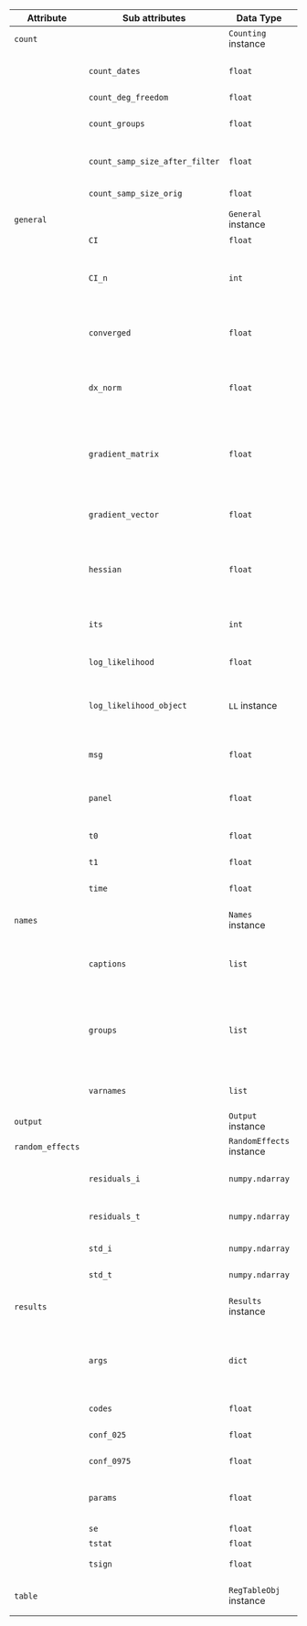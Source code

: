 | Attribute        | Sub attributes               | Data Type           | Explanation                                                                                          |
|------------------|------------------------------|---------------------|------------------------------------------------------------------------------------------------------|
| `count`         |                              | `Counting` instance | Contains counts of the sample                                                                        |
|                | `count_dates`                | `float`             | The number of time observations in the sample after filtering                                        |
|                | `count_deg_freedom`          | `float`             | Degrees of freedom                                                                                   |
|                | `count_groups`               | `float`             | The number of groups in the sample after filtering                                                   |
|                | `count_samp_size_after_filter` | `float`           | The number of observations after filtering                                                            |
|                | `count_samp_size_orig`       | `float`             | The number of original observations                                                                   |
| `general`      |                              | `General` instance  | Contains various information of interest                                                              |
|                | `CI`                         | `float`             | The condition index                                                                                  |
|                | `CI_n`                       | `int`               | The number of variables being dependent (more than 50% of variance) of a high CI>30 factor            |
|                | `converged`                  | `float`             | Indicates whether the maximization procedure converged (`True`) or not (`False`)                     |
|                | `dx_norm`                    | `float`             | The normalized direction for the next iteration. Should be close to 0 for all variables.              |
|                | `gradient_matrix`            | `float`             | The gradient matrix of vectors for each observation, calculated analytically at the final regression coefficients point. |
|                | `gradient_vector`            | `float`             | The gradient vector, calculated analytically at the final regression coefficients point.               |
|                | `hessian`                    | `float`             | The Hessian matrix, calculated analytically at the point of the final regression coefficients point.    |
|                | `its`                        | `int`               | Number of iterations used before the maximum was identified                                         |
|                | `log_likelihood`             | `float`             | The log-likelihood of the regression                                                                   |
|                | `log_likelihood_object`      | `LL` instance       | An object containing the log-likelihood function and data needed to calculate the gradient and Hessian|
|                | `msg`                        | `float`             | Message from the maximization procedure                                                                |
|                | `panel`                      | `float`             | An object containing the data and information about the panel                                           |
|                | `t0`                         | `float`             | Start time for the maximization                                                                        |
|                | `t1`                         | `float`             | End time for the maximization                                                                          |
|                | `time`                       | `float`             | The time the regression took                                                                            |
| `names`        |                              | `Names` instance    | Contains names of variables in various formats                                                         |
|                | `captions`                   | `list`              | List containing captions for each variable, as displayed in the output table                            |
|                | `groups`                     | `list`              | List containing the names of each variable group. For example, 'beta' is the regression coefficient group and 'lambda' is the MA-coefficients group |
|                | `varnames`                   | `list`              | List containing the internal variable names used in the code                                            |
| `output`       |                              | `Output` instance   | For internal use                                                                                       |
| `random_effects` |                            | `RandomEffects` instance | Estimated random/fixed effects                                                                         |
|                | `residuals_i`                | `numpy.ndarray`     | Estimated random/fixed effects for the group dimensions                                                |
|                | `residuals_t`                | `numpy.ndarray`     | Estimated random/fixed effects for the time dimensions                                                 |
|                | `std_i`                      | `numpy.ndarray`     | Estimated volatilities for the group dimensions                                                        |
|                | `std_t`                      | `numpy.ndarray`     | Estimated volatilities for the time dimensions                                                         |
| `results`      |                              | `Results` instance  | Contains regression statistics seen in the regression output table                                      |
|                | `args`                       | `dict`              | Dictionary with the variable groups in `results.names.groups` as keys, containing nx1 matrices of parameter estimates |
|                | `codes`                      | `float`             | Significance codes as displayed in the table                                                            |
|                | `conf_025`                   | `float`             | Lower 5% confidence interval                                                                             |
|                | `conf_0975`                  | `float`             | Upper 5% confidence interval                                                                             |
|                | `params`                     | `float`             | List of regression parameter estimates in the same order as `results.names.captions`                    |
|                | `se`                         | `float`             | Standard errors                                                                                         |
|                | `tstat`                      | `float`             | T-statistics                                                                                            |
|                | `tsign`                      | `float`             | T-test significance levels                                                                              |
| `table`        |                              | `RegTableObj` instance | An object that generates tables. Mostly for internal use.                                              |


